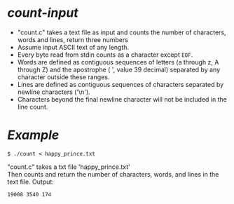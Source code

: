 # *count-input*
* "count.c" takes a text file as input and counts the number of characters, words and lines, return three numbers <br>
* Assume input ASCII text of any length. <br>
* Every byte read from stdin counts as a character except `EOF`.
* Words are defined as contiguous sequences of letters (a through z, A through Z) and the
apostrophe ( ', value 39 decimal) separated by any character outside these ranges.
* Lines are defined as contiguous sequences of characters separated by newline
characters ('\n').
* Characters beyond the final newline character will not be included in the line count.

# *Example*
```
$ ./count < happy_prince.txt
```
"count.c" takes a txt file 'happy_prince.txt' <br>
Then counts and return the number of characters, words, and lines in the text file.
Output:  <br>
 
    19008 3540 174

